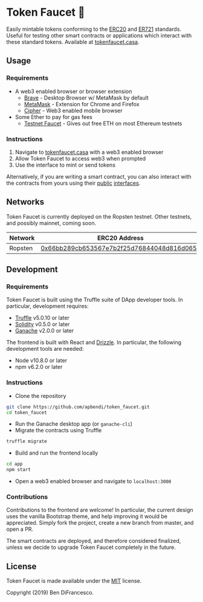 # Token Faucet 🚰

Easily mintable tokens conforming to the [ERC20](https://en.wikipedia.org/wiki/ERC-20) and [ER721](http://erc721.org/) standards. Useful for testing  other smart contracts or applications which interact with these standard tokens. Available at [tokenfaucet.casa](https://tokenfaucet.casa).

## Usage

### Requirements

* A web3 enabled browser or browser extension
	* [Brave](https://brave.com/) - Desktop Browser w/ MetaMask by default
	* [MetaMask](https://metamask.io/) - Extension for Chrome and Firefox
	* [Cipher](https://www.cipherbrowser.com/) - Web3 enabled mobile browser
* Some Ether to pay for gas fees
   * [Testnet Faucet](https://faucet.metamask.io/) - Gives out free ETH on most Ethereum testnets

### Instructions

1. Navigate to [tokenfaucet.casa](https://tokenfaucet.casa) with a web3 enabled browser
2. Allow Token Faucet to access web3 when prompted
3. Use the interface to mint or send tokens

Alternatively, if you are writing a smart contract, you can also interact with the contracts from yours using their [public](https://github.com/apbendi/token_faucet/blob/master/contracts/FaucetToken.sol) [interfaces](https://github.com/apbendi/token_faucet/blob/master/contracts/FaucetNFT.sol).

## Networks

Token Faucet is currently deployed on the Ropsten testnet. Other testnets, and possibly mainnet, coming soon.

Network | ERC20 Address| ERC721 Address
------- | -------------| --------------
Ropsten | [0x66bb289cb653567e7b2f25d76844048d816d065e](https://ropsten.etherscan.io/address/0x66bb289cb653567e7b2f25d76844048d816d065e)|[0xce9df8a050deadef05d9983a88649db0f782d545](https://ropsten.etherscan.io/address/0xce9df8a050deadef05d9983a88649db0f782d545)

## Development

### Requirements

Token Faucet is built using the Truffle suite of DApp developer tools. In particular, development requires:

* [Truffle](https://truffleframework.com/truffle) v5.0.10 or later
* [Solidity](https://solidity.readthedocs.io/en/v0.5.0/installing-solidity.html) v0.5.0 or later
* [Ganache](https://truffleframework.com/ganache) v2.0.0 or later

The frontend is built with React and [Drizzle](https://truffleframework.com/drizzle). In particular, the following development tools are needed:

* Node v10.8.0 or later
* npm v6.2.0 or later

### Instructions

* Clone the repository

```bash
git clone https://github.com/apbendi/token_faucet.git
cd token_faucet
```

* Run the Ganache desktop app (or `ganache-cli`)
* Migrate the contracts using Truffle

```bash
truffle migrate
```

* Build and run the frontend locally

```bash
cd app
npm start
```

* Open a web3 enabled browser and navigate to `localhost:3000`

### Contributions

Contributions to the frontend are welcome! In particular, the current design uses the vanilla Bootstrap theme, and help improving it would be appreciated. Simply fork the project, create a new branch from master, and open a PR.

The smart contracts are deployed, and therefore considered finalized, unless we decide to upgrade Token Faucet completely in the future.

## License

Token Faucet is made available under the [MIT](LICENSE.txt) license.

Copyright (2019) Ben DiFrancesco.
